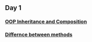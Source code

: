 ## Day 1


### <a href = "https://realpython.com/inheritance-composition-python/"> OOP Inheritance and Composition</a>

### <a href = "https://realpython.com/instance-class-and-static-methods-demystified/"> Differnce between methods  </a>



